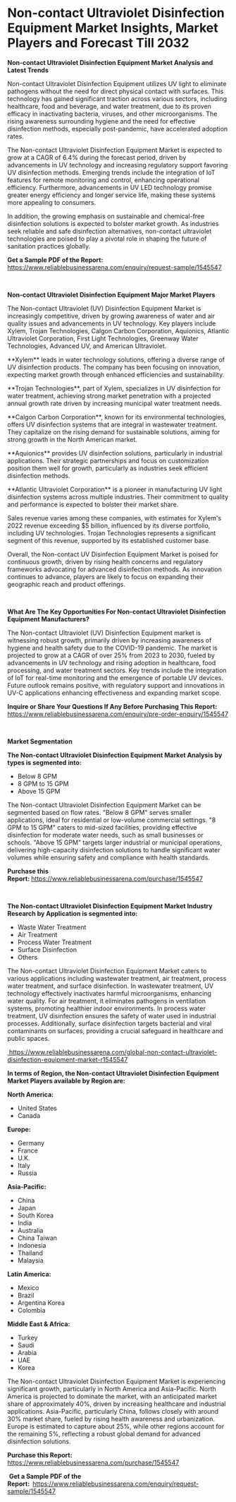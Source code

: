 <p><h1>Non-contact Ultraviolet Disinfection Equipment Market Insights, Market Players and Forecast Till 2032</h1></p><p><strong>Non-contact Ultraviolet Disinfection Equipment Market Analysis and Latest Trends</strong></p>
<p><p>Non-contact Ultraviolet Disinfection Equipment utilizes UV light to eliminate pathogens without the need for direct physical contact with surfaces. This technology has gained significant traction across various sectors, including healthcare, food and beverage, and water treatment, due to its proven efficacy in inactivating bacteria, viruses, and other microorganisms. The rising awareness surrounding hygiene and the need for effective disinfection methods, especially post-pandemic, have accelerated adoption rates.</p><p>The Non-contact Ultraviolet Disinfection Equipment Market is expected to grow at a CAGR of 6.4% during the forecast period, driven by advancements in UV technology and increasing regulatory support favoring UV disinfection methods. Emerging trends include the integration of IoT features for remote monitoring and control, enhancing operational efficiency. Furthermore, advancements in UV LED technology promise greater energy efficiency and longer service life, making these systems more appealing to consumers.</p><p>In addition, the growing emphasis on sustainable and chemical-free disinfection solutions is expected to bolster market growth. As industries seek reliable and safe disinfection alternatives, non-contact ultraviolet technologies are poised to play a pivotal role in shaping the future of sanitation practices globally.</p></p>
<p><strong>Get a Sample PDF of the Report:&nbsp;</strong> <a href="https://www.reliablebusinessarena.com/enquiry/request-sample/1545547?utm_campaign=2488&utm_medium=2&utm_source=Github&utm_content=ia&utm_term=16042025&utm_id=non-contact-ultraviolet-disinfection-equipment">https://www.reliablebusinessarena.com/enquiry/request-sample/1545547</a></p>
<p>&nbsp;</p>
<p><strong>Non-contact Ultraviolet Disinfection Equipment Major Market Players</strong></p>
<p><p>The Non-contact Ultraviolet (UV) Disinfection Equipment Market is increasingly competitive, driven by growing awareness of water and air quality issues and advancements in UV technology. Key players include Xylem, Trojan Technologies, Calgon Carbon Corporation, Aquionics, Atlantic Ultraviolet Corporation, First Light Technologies, Greenway Water Technologies, Advanced UV, and American Ultraviolet.</p><p>**Xylem** leads in water technology solutions, offering a diverse range of UV disinfection products. The company has been focusing on innovation, expecting market growth through enhanced efficiencies and sustainability. </p><p>**Trojan Technologies**, part of Xylem, specializes in UV disinfection for water treatment, achieving strong market penetration with a projected annual growth rate driven by increasing municipal water treatment needs.</p><p>**Calgon Carbon Corporation**, known for its environmental technologies, offers UV disinfection systems that are integral in wastewater treatment. They capitalize on the rising demand for sustainable solutions, aiming for strong growth in the North American market.</p><p>**Aquionics** provides UV disinfection solutions, particularly in industrial applications. Their strategic partnerships and focus on customization position them well for growth, particularly as industries seek efficient disinfection methods.</p><p>**Atlantic Ultraviolet Corporation** is a pioneer in manufacturing UV light disinfection systems across multiple industries. Their commitment to quality and performance is expected to bolster their market share.</p><p>Sales revenue varies among these companies, with estimates for Xylem's 2022 revenue exceeding $5 billion, influenced by its diverse portfolio, including UV technologies. Trojan Technologies represents a significant segment of this revenue, supported by its established customer base.</p><p>Overall, the Non-contact UV Disinfection Equipment Market is poised for continuous growth, driven by rising health concerns and regulatory frameworks advocating for advanced disinfection methods. As innovation continues to advance, players are likely to focus on expanding their geographic reach and product offerings.</p></p>
<p>&nbsp;</p>
<p><strong>What Are The Key Opportunities For Non-contact Ultraviolet Disinfection Equipment Manufacturers?</strong></p>
<p><p>The Non-contact Ultraviolet (UV) Disinfection Equipment market is witnessing robust growth, primarily driven by increasing awareness of hygiene and health safety due to the COVID-19 pandemic. The market is projected to grow at a CAGR of over 25% from 2023 to 2030, fueled by advancements in UV technology and rising adoption in healthcare, food processing, and water treatment sectors. Key trends include the integration of IoT for real-time monitoring and the emergence of portable UV devices. Future outlook remains positive, with regulatory support and innovations in UV-C applications enhancing effectiveness and expanding market scope.</p></p>
<p><strong>Inquire or Share Your Questions If Any Before Purchasing This Report:</strong> <a href="https://www.reliablebusinessarena.com/enquiry/pre-order-enquiry/1545547?utm_campaign=2488&utm_medium=2&utm_source=Github&utm_content=ia&utm_term=16042025&utm_id=non-contact-ultraviolet-disinfection-equipment">https://www.reliablebusinessarena.com/enquiry/pre-order-enquiry/1545547</a></p>
<p>&nbsp;</p>
<p><strong>Market Segmentation</strong></p>
<p><strong>The Non-contact Ultraviolet Disinfection Equipment Market Analysis by types is segmented into:</strong></p>
<p><ul><li>Below 8 GPM</li><li>8 GPM to 15 GPM</li><li>Above 15 GPM</li></ul></p>
<p><p>The Non-contact Ultraviolet Disinfection Equipment Market can be segmented based on flow rates. "Below 8 GPM" serves smaller applications, ideal for residential or low-volume commercial settings. "8 GPM to 15 GPM" caters to mid-sized facilities, providing effective disinfection for moderate water needs, such as small businesses or schools. "Above 15 GPM" targets larger industrial or municipal operations, delivering high-capacity disinfection solutions to handle significant water volumes while ensuring safety and compliance with health standards.</p></p>
<p><strong>Purchase this Report:&nbsp;</strong><a href="https://www.reliablebusinessarena.com/purchase/1545547?utm_campaign=2488&utm_medium=2&utm_source=Github&utm_content=ia&utm_term=16042025&utm_id=non-contact-ultraviolet-disinfection-equipment">https://www.reliablebusinessarena.com/purchase/1545547</a></p>
<p>&nbsp;</p>
<p><strong>The Non-contact Ultraviolet Disinfection Equipment Market Industry Research by Application is segmented into:</strong></p>
<p><ul><li>Waste Water Treatment</li><li>Air Treatment</li><li>Process Water Treatment</li><li>Surface Disinfection</li><li>Others</li></ul></p>
<p><p>The Non-contact Ultraviolet Disinfection Equipment Market caters to various applications including wastewater treatment, air treatment, process water treatment, and surface disinfection. In wastewater treatment, UV technology effectively inactivates harmful microorganisms, enhancing water quality. For air treatment, it eliminates pathogens in ventilation systems, promoting healthier indoor environments. In process water treatment, UV disinfection ensures the safety of water used in industrial processes. Additionally, surface disinfection targets bacterial and viral contaminants on surfaces, providing a crucial safeguard in healthcare and public spaces.</p></p>
<p><a href="https://www.reliablebusinessarena.com/global-non-contact-ultraviolet-disinfection-equipment-market-r1545547?utm_campaign=2488&utm_medium=2&utm_source=Github&utm_content=ia&utm_term=16042025&utm_id=non-contact-ultraviolet-disinfection-equipment">&nbsp;https://www.reliablebusinessarena.com/global-non-contact-ultraviolet-disinfection-equipment-market-r1545547</a></p>
<p><strong>In terms of Region, the Non-contact Ultraviolet Disinfection Equipment Market Players available by Region are:</strong></p>
<p>
    <p> <strong> North America: </strong>
        <ul>
            <li>United States</li>
            <li>Canada</li>
        </ul>
        </p> 
    <p> <strong> Europe: </strong>
        <ul>
            <li>Germany</li>
            <li>France</li>
            <li>U.K.</li>
            <li>Italy</li>
            <li>Russia</li>
        </ul>
        </p> 
    <p> <strong> Asia-Pacific: </strong>
        <ul>
            <li>China</li>
            <li>Japan</li>
            <li>South Korea</li>
            <li>India</li>
            <li>Australia</li>
            <li>China Taiwan</li>
            <li>Indonesia</li>
            <li>Thailand</li>
            <li>Malaysia</li>
        </ul>
        </p> 
    <p> <strong> Latin America: </strong>
        <ul>
            <li>Mexico</li>
            <li>Brazil</li>
            <li>Argentina Korea</li>
            <li>Colombia</li>
        </ul>
        </p> 
    <p> <strong> Middle East & Africa: </strong>
        <ul>
            <li>Turkey</li>
            <li>Saudi</li>
            <li>Arabia</li>
            <li>UAE</li>
            <li>Korea</li>
        </ul>
    </p>
    </p>
<p><p>The Non-contact Ultraviolet Disinfection Equipment Market is experiencing significant growth, particularly in North America and Asia-Pacific. North America is projected to dominate the market, with an anticipated market share of approximately 40%, driven by increasing healthcare and industrial applications. Asia-Pacific, particularly China, follows closely with around 30% market share, fueled by rising health awareness and urbanization. Europe is estimated to capture about 25%, while other regions account for the remaining 5%, reflecting a robust global demand for advanced disinfection solutions.</p></p>
<p><strong>Purchase this Report: </strong><a href="https://www.reliablebusinessarena.com/purchase/1545547?utm_campaign=2488&utm_medium=2&utm_source=Github&utm_content=ia&utm_term=16042025&utm_id=non-contact-ultraviolet-disinfection-equipment">https://www.reliablebusinessarena.com/purchase/1545547</a></p>
<p>&nbsp;<strong>Get a Sample PDF of the Report:&nbsp;&nbsp;</strong><a href="https://www.reliablebusinessarena.com/enquiry/request-sample/1545547?utm_campaign=2488&utm_medium=2&utm_source=Github&utm_content=ia&utm_term=16042025&utm_id=non-contact-ultraviolet-disinfection-equipment">https://www.reliablebusinessarena.com/enquiry/request-sample/1545547</a></p>
<p><strong></strong></p>
<p><p></p><p></p><p></p></p>